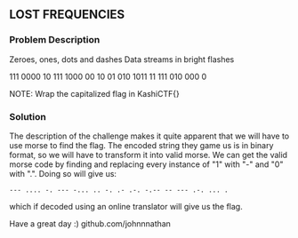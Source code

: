 ## LOST FREQUENCIES 
### Problem Description

Zeroes, ones, dots and dashes
Data streams in bright flashes

111 0000 10 111 1000 00 10 01 010 1011 11 111 010 000 0

NOTE: Wrap the capitalized flag in KashiCTF{}

### Solution

The description of the challenge makes it quite apparent that we will have to use morse to find the flag. The encoded string they game us is in binary format, so we will have to transform it into valid morse. We can get the valid morse code by finding and replacing every instance of "1" with "-" and "0" with ".". Doing so will give us:

`
--- .... -. --- -... .. -. .- .-. -.-- -- --- .-. ... .
`

which if decoded using an online translator will give us the flag.


Have a great day :)
github.com/johnnnathan
